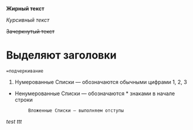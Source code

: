 **Жирный текст**

*Курсивный текст*

 ~~Зачеркнутый текст~~  

# Выделяют заголовки

    =подчеркивание

1. Нумерованные Списки — обозначаются
обычными цифрами 1, 2, 3
 
 * Ненумерованные Списки — обозначаются * знаками в начале строки
 
            Вложенные Списки — выполняем отступы


*test ttt*

